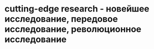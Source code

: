 # cutting-edge research - новейшее исследование, передовое исследование, революционное исследование
